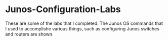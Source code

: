 # Junos-Configuration-Labs
These are some of the labs that I completed. The Junos OS commands that I used to accomplishe various things, such as configuring Junos switches and routers are shown.
